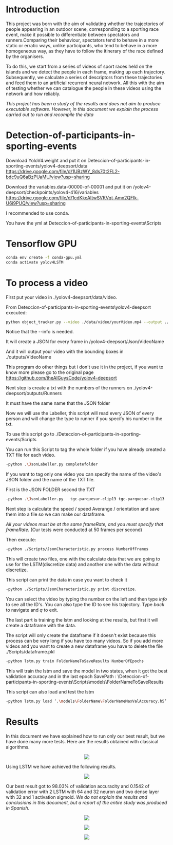# Introduction 

This project was born with the aim of validating whether the trajectories of people appearing in an outdoor scene, corresponding to a sporting race event, make it possible to differentiate between spectators and runners.Comparing their behaviour, spectators tend to behave in a more static or erratic ways, unlike participants, who tend to behave in a more homogeneous way, as they have to follow the itinerary of the race defined by the organisers.

To do this, we start from a series of videos of sport races held on the islands and we detect the people in each frame, making up each trajectory. Subsequently, we calculate a series of descriptors from these trajectories and feed them to an artificial recurrent neural network. All this with the aim of testing whether we can catalogue the people in these videos using the network and how reliably. 

*This project has been a study of the results and does not aim to produce executable software. However, in this document we explain the process carried out to run and recompile the data*

# Detection-of-participants-in-sporting-events
Download YoloV4.weight and put it on Deteccion-of-participants-in-sporting-events/yolov4-deepsort/data
https://drive.google.com/file/d/1UBzWY_8ds70t2FL2-bdc9uQ6aBzPUaMU/view?usp=sharing

Download the variables.data-00000-of-00001 and put it on /yolov4-deepsort/checkpoints/yolov4-416/variables
https://drive.google.com/file/d/1cdKkeAItwSVKVqt-Amx2QFIk-U6i9PUQ/view?usp=sharing


I recommended to use conda.

You have the yml at Deteccion-of-participants-in-sporting-events\Scripts

# Tensorflow GPU
```bash
conda env create -f conda-gpu.yml
conda activate yolov4LSTM
```

# To process a video

First put your video in ./yolov4-deepsort/data/video.

From Deteccion-of-participants-in-sporting-events\yolov4-deepsort executed:

```bash
python object_tracker.py --video ./data/video/yourVideo.mp4 --output ./outputs/yourVideo-Result.avi --model yolov4 --info
```
Notice that the --info is needed.


It will create a JSON for every frame in /yolov4-deepsort/Json/VideoName

And it will output your video with the bounding boxes in ./outputs/VideoName

This program do other things but i don't use it in the project, if you want to know more please go to the original page https://github.com/theAIGuysCode/yolov4-deepsort

Next step is create a txt with the numbers of the runners on ./yolov4-deepsort/outputs/Runners

It must have the same name that the JSON folder

Now we will use the Labeller, this script will read every JSON of every person and will change the type to runner if you specify his number in the txt.

To use this script go to ./Deteccion-of-participants-in-sporting-events/Scripts

You can run this Script to tag the whole folder if you have already created a TXT file for each video.

```bash
-python .\JsonLabeller.py completefolder
```
If you want to tag only one video you can specify the name of the video's JSON folder and the name of the TXT file.

First is the JSON FOLDER second the TXT

```bash
-python .\JsonLabeller.py   tgc-parquesur-clip13 tgc-parquesur-clip13
```
Next step is calculate the speed / speed Averange / orientation and save them into a file so we can make our dataframe.

  
*All your videos must be at the same frameRate, and you must specify that frameRate.* (Our tests were conducted at 50 frames per second)

Then execute:

```bash
-python ./Scripts/JsonCharacteristic.py process NumberOfFrames
```
This will create two files, one with the calculate data that we are going to use for the LSTM(discretize data) and another one with the data without discretize.

This script can print the data in case you want to check it
```bash
-python ./Scripts/JsonCharacteristic.py print discretize.
```
You can select the video by typing the number on the left and then type *info* to see all the ID's. You can also type the ID to see his trajectory. Type *back* to navigate and *q* to exit.

The last part is training the lstm and looking at the results, but first it will create a dataframe with the data.

The script will only create the dataframe if it doesn't exist because this process can be very long if you have too many videos. So if you add more videos and you want to create
a new dataframe you have to delete the file ./Scripts/dataframe.pkl


```bash
-python lstm.py train FolderNameToSaveResults NumberOfEpochs
```
This will train the lstm and save the model in two states, when it got the best validation accuracy and in the last
epoch
SavePath : \Deteccion-of-participants-in-sporting-events\Scripts\models\FolderNameToSaveResults

This script can also load and test the lstm
```bash
-python lstm.py load ‘.\models\FolderName\FolderNameMaxValAccuracy.h5’
```

# Results
In this document we have explained how to run only our best result, but we have done many more tests. Here are the results obtained with classical algorithms.
<p align="center"><img src="images/ClassicResults.png"\></p>

Using LSTM we have achieved the following results.
<p align="center"><img src="images/LSTMResults.png"\></p>

Our best result got to 98.03% of validation accuracity and 0.1542 of validation error with 2 LSTM with 64 and 32 neuron and two dense layer with 32 and 1 activation sigmoid.
*We do not explain the results and conclusions in this document, but a report of the entire study was produced in Spanish.*
<p align="center"><img src="images/accDoubleLSTM64-32.png"\></p>
<p align="center"><img src="images/lossDoubleLSTM64-32.png"\></p>
<p align="center"><img src="images/modelDoubleLSTM64-32.png"\></p>